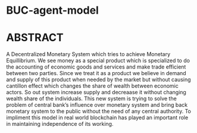 # BUC-agent-model
# ABSTRACT
A Decentralized Monetary System which tries to achieve Monetary
Equillibrium. We see money as a special product which is specialized to do
the accounting of economic goods and services and make trade efficient
between two parties.
 Since we treat it as a product we believe in demand and
supply of this product when needed by the market but without causing
cantillon effect which changes the share of wealth between economic
actors. So out system increase supply and decreaase it without changing
wealth share of the individuals.
This new system is trying to solve the problem of central bank’s influence
over monetary system and bring back monetary system to the public without
the need of any central authority. To impliment this model in real world
blockchain has played an important role in maintaining independence of its
working.
